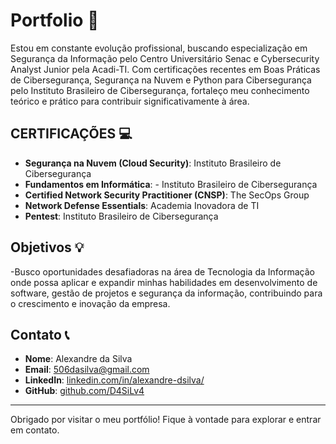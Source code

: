 # Portfolio 🚀

Estou em constante evolução profissional, buscando especialização em Segurança da Informação pelo Centro Universitário Senac e Cybersecurity Analyst Junior pela Acadi-TI. Com certificações recentes em Boas Práticas de Cibersegurança, Segurança na Nuvem e Python para Cibersegurança pelo Instituto Brasileiro de Cibersegurança, fortaleço meu conhecimento teórico e prático para contribuir significativamente à área.

## CERTIFICAÇÕES 💻

- **Segurança na Nuvem (Cloud Security)**: Instituto Brasileiro de Cibersegurança
- **Fundamentos em Informática**: - Instituto Brasileiro de Cibersegurança
- **Certified Network Security Practitioner (CNSP)**: The SecOps Group
- **Network Defense Essentials**: Academia Inovadora de TI
- **Pentest**:  Instituto Brasileiro de Cibersegurança


## Objetivos 💡

-Busco oportunidades desafiadoras na área de Tecnologia da Informação onde possa aplicar e
expandir minhas habilidades em desenvolvimento de software, gestão de projetos e segurança da
informação, contribuindo para o crescimento e inovação da empresa.

## Contato 📞

- **Nome**: Alexandre da Silva 
- **Email**: [506dasilva@gmail.com](mailto:506dasilva@gmail.com)
- **LinkedIn**: [linkedin.com/in/alexandre-dsilva/](https://www.linkedin.com/in/alexandre-dsilva/)
- **GitHub**: [github.com/D4SiLv4](https://github.com/D4SiLv4)

---

Obrigado por visitar o meu portfólio! Fique à vontade para explorar e entrar em contato. 
